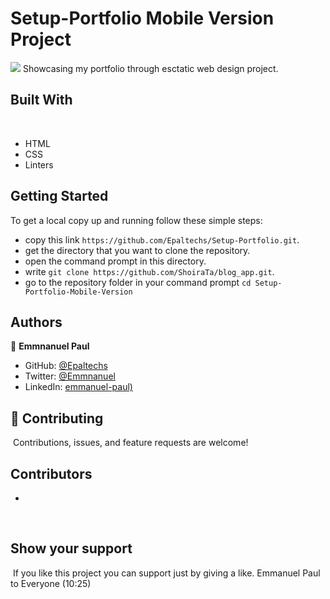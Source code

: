 # Setup-Portfolio Mobile Version Project
![](https://img.shields.io/badge/Microverse-blueviolet)
​
Showcasing my portfolio through esctatic web design project.
​
## Built With
​
- HTML 
- CSS
- Linters
​
## Getting Started

To get a local copy up and running follow these simple steps:

- copy this link `https://github.com/Epaltechs/Setup-Portfolio.git`.
- get the directory that you want to clone the repository.
- open the command prompt in this directory.
- write `git clone https://github.com/ShoiraTa/blog_app.git`.
- go to the repository folder in your command prompt `cd Setup-Portfolio-Mobile-Version`


## Authors

👤 **Emmnanuel Paul**
- GitHub: [@Epaltechs](https://github.com/Epaltechs)
- Twitter: [@Emmnanuel](https://twitter.com/@epaltechs) 
- LinkedIn: [emmanuel-paul)](https://www.linkedin.com/in/emmanuel-paul-a2bab7b4/)

## :handshake: Contributing
​
Contributions, issues, and feature requests are welcome!
​
## Contributors
- 
​
## Show your support
​
If you like this project you can support just by giving a like.
Emmanuel Paul to Everyone (10:25)


